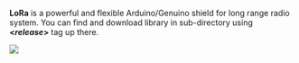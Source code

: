 <strong>LoRa</strong> is a powerful and flexible Arduino/Genuino shield for long range radio system. 
You can find and download library in sub-directory using <strong>&lt;<em>release</em>&gt;</strong> tag up there.

<img src="https://github.com/open-electronics/LoRa/releases/download/V2.1/SCHEDA.jpg" />
